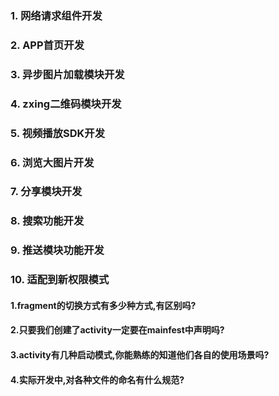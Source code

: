 ### 1. 网络请求组件开发
### 2. APP首页开发 
### 3. 异步图片加载模块开发
### 4. zxing二维码模块开发 
### 5. 视频播放SDK开发 
### 6. 浏览大图片开发
### 7. 分享模块开发
### 8. 搜索功能开发
### 9. 推送模块功能开发
### 10. 适配到新权限模式


#### 1.fragment的切换方式有多少种方式,有区别吗? 
#### 2.只要我们创建了activity一定要在mainfest中声明吗?
#### 3.activity有几种启动模式,你能熟练的知道他们各自的使用场景吗?
#### 4.实际开发中,对各种文件的命名有什么规范?


